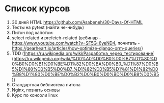 # Список курсов

1. 30 дней HTML https://github.com/Asabeneh/30-Days-Of-HTML
2. Тесты на pytest (найти че-нибудь)
3. Питон под капотом
4. select related и prefetch-related (вебинар - https://www.youtube.com/watch?v=SF5G-6yeND4, почитать - https://gearheart.io/articles/how-optimize-django-orm-queries/)
5. TDD ([https://ru.wikipedia.org/wiki/Разработка_через_тестирование](https://ru.wikipedia.org/wiki/%D0%A0%D0%B0%D0%B7%D1%80%D0%B0%D0%B1%D0%BE%D1%82%D0%BA%D0%B0_%D1%87%D0%B5%D1%80%D0%B5%D0%B7_%D1%82%D0%B5%D1%81%D1%82%D0%B8%D1%80%D0%BE%D0%B2%D0%B0%D0%BD%D0%B8%D0%B5))
6. Стандартная библиотека питона
7. Nginx, познать основы
8. Курс по консоли linux
